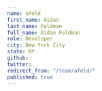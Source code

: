 ```yaml
---
name: afeld
first_name: Aidan
last_name: Feldman
full_name: Aidan Feldman
role: Developer
city: New York City
state: NY
github: 
twitter: 
redirect_from: "/team/afeld/"
published: true
---
```


